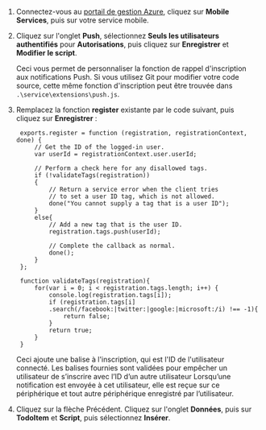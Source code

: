
1. Connectez-vous au [portail de gestion Azure](https://manage.windowsazure.com), cliquez sur **Mobile Services**, puis sur votre service mobile.

2. Cliquez sur l'onglet **Push**, sélectionnez **Seuls les utilisateurs authentifiés** pour **Autorisations**, puis cliquez sur **Enregistrer** et **Modifier le script**.
	
	Ceci vous permet de personnaliser la fonction de rappel d'inscription aux notifications Push. Si vous utilisez Git pour modifier votre code source, cette même fonction d'inscription peut être trouvée dans `.\service\extensions\push.js`.

3. Remplacez la fonction **register** existante par le code suivant, puis cliquez sur **Enregistrer** :

		exports.register = function (registration, registrationContext, done) {   
		    // Get the ID of the logged-in user.
			var userId = registrationContext.user.userId;    
		    
			// Perform a check here for any disallowed tags.
			if (!validateTags(registration))
			{
				// Return a service error when the client tries 
		        // to set a user ID tag, which is not allowed.		
				done("You cannot supply a tag that is a user ID");		
			}
			else{
				// Add a new tag that is the user ID.
				registration.tags.push(userId);
				
				// Complete the callback as normal.
				done();
			}
		};
		
		function validateTags(registration){
		    for(var i = 0; i < registration.tags.length; i++) { 
		        console.log(registration.tags[i]);           
				if (registration.tags[i]
				.search(/facebook:|twitter:|google:|microsoft:/i) !== -1){
					return false;
				}
				return true;
			}
		}

	Ceci ajoute une balise à l'inscription, qui est l'ID de l'utilisateur connecté. Les balises fournies sont validées pour empêcher un utilisateur de s’inscrire avec l’ID d’un autre utilisateur Lorsqu’une notification est envoyée à cet utilisateur, elle est reçue sur ce périphérique et tout autre périphérique enregistré par l’utilisateur.

4. Cliquez sur la flèche Précédent. Cliquez sur l'onglet **Données**, puis sur **TodoItem** et **Script**, puis sélectionnez **Insérer**.

<!---HONumber=Oct15_HO3-->